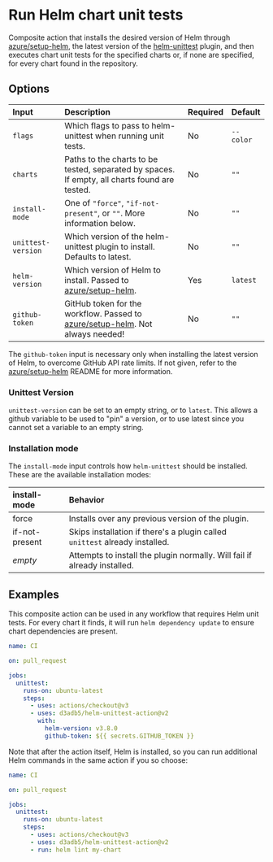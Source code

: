 # Run Helm chart unit tests

Composite action that installs the desired version of Helm through
[azure/setup-helm][setup-helm], the latest version of the
[helm-unittest][helm-unittest] plugin, and then executes chart unit tests for
the specified charts or, if none are specified, for every chart found in the
repository.

[setup-helm]: https://github.com/azure/setup-helm
[helm-unittest]: https://github.com/helm-unittest/helm-unittest

## Options

| Input              | Description                                                                                   | Required | Default   |
|:-------------------|:----------------------------------------------------------------------------------------------|:---------|:----------|
| `flags`            | Which flags to pass to helm-unittest when running unit tests.                                 | No       | `--color` |
| `charts`           | Paths to the charts to be tested, separated by spaces. If empty, all charts found are tested. | No       | `""`      |
| `install-mode`     | One of `"force"`, `"if-not-present"`, or `""`. More information below.                        | No       | `""`      |
| `unittest-version` | Which version of the helm-unittest plugin to install. Defaults to latest.                     | No       | `""`      |
| `helm-version`     | Which version of Helm to install. Passed to [azure/setup-helm][setup-helm].                   | Yes      | `latest`  |
| `github-token`     | GitHub token for the workflow. Passed to [azure/setup-helm][setup-helm]. Not always needed!   | No       | `""`      |

The `github-token` input is necessary only when installing the latest version
of Helm, to overcome GitHub API rate limits. If not given, refer to the
[azure/setup-helm][setup-helm] README for more information.

### Unittest Version

`unittest-version` can be set to an empty string, or to `latest`. This allows a github variable to be used to "pin" a version, or to use latest since you cannot set a variable to an empty string.

### Installation mode

The `install-mode` input controls how `helm-unittest` should be installed.
These are the available installation modes:

| install-mode   | Behavior                                                                    |
|:---------------|:----------------------------------------------------------------------------|
| force          | Installs over any previous version of the plugin.                           |
| if-not-present | Skips installation if there's a plugin called `unittest` already installed. |
| _empty_        | Attempts to install the plugin normally. Will fail if already installed.    |

## Examples

This composite action can be used in any workflow that requires Helm unit
tests. For every chart it finds, it will run `helm dependency update` to ensure
chart dependencies are present.

```yaml
name: CI

on: pull_request

jobs:
  unittest:
    runs-on: ubuntu-latest
    steps:
      - uses: actions/checkout@v3
      - uses: d3adb5/helm-unittest-action@v2
        with:
          helm-version: v3.8.0
          github-token: ${{ secrets.GITHUB_TOKEN }}
```

Note that after the action itself, Helm is installed, so you can run additional
Helm commands in the same action if you so choose:

```yaml
name: CI

on: pull_request

jobs:
  unittest:
    runs-on: ubuntu-latest
    steps:
      - uses: actions/checkout@v3
      - uses: d3adb5/helm-unittest-action@v2
      - run: helm lint my-chart
```
